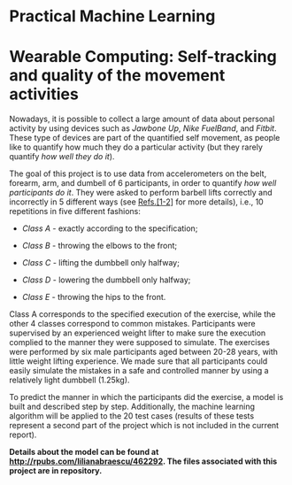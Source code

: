 # Practical Machine Learning
# Wearable Computing: Self-tracking and quality of the movement activities

Nowadays, it is possible to collect a large amount of data about personal activity by using devices such as *Jawbone Up*, *Nike FuelBand*, and *Fitbit*. These type of devices are part of the quantified self movement, as people like to quantify how much they do a particular activity (but they rarely quantify *how well they do it*).

The goal of this project is to use data from accelerometers on the belt, forearm, arm, and dumbell of 6 participants, in order to quantify *how well participants do it*. They were asked to perform barbell lifts correctly and incorrectly in 5 different ways (see [Refs.[1-2]](http://web.archive.org/web/20161224072740/http:/groupware.les.inf.puc-rio.br/har) for more details), i.e., 10 repetitions in five different fashions: 

- *Class A* - exactly according to the specification;

- *Class B* - throwing the elbows to the front;

- *Class C* - lifting the dumbbell only halfway;

- *Class D* - lowering the dumbbell only halfway;

- *Class E* - throwing the hips to the front.

Class A corresponds to the specified execution of the exercise, while the other 4 classes correspond to common mistakes. Participants were supervised by an experienced weight lifter to make sure the execution complied to the manner they were supposed to simulate. The exercises were performed by six male participants aged between 20-28 years, with little weight lifting experience. We made sure that all participants could easily simulate the mistakes in a safe and controlled manner by using a relatively light dumbbell (1.25kg).

To predict the manner in which the participants did the exercise, a model is built and described step by step. Additionally, the machine learning algorithm will be applied to the 20 test cases (results of these tests represent a second part of the project which is not included in the current report). 

**Details about the model can be found at http://rpubs.com/lilianabraescu/462292. The files associated with this project are in repository.**
